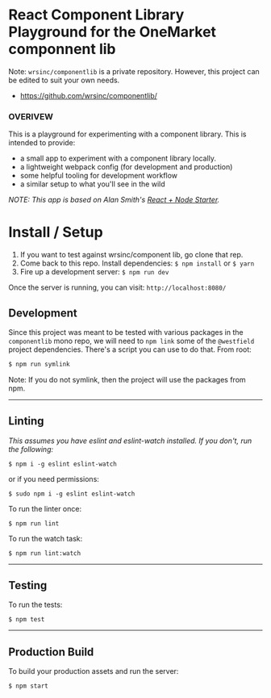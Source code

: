 # React Component Library Playground for the OneMarket componnent lib

Note: `wrsinc/componentlib` is a private repository. However, this project can
be edited to suit your own needs.

- https://github.com/wrsinc/componentlib/

### OVERIVEW

This is a playground for experimenting with a component library. This is intended to provide:

* a small app to experiment with a component library locally.
* a lightweight webpack config (for development and production)
* some helpful tooling for development workflow
* a similar setup to what you'll see in the wild

_*NOTE:* This app is based on Alan Smith's [React + Node Starter](https://github.com/alanbsmith/react-node-example)._


# Install / Setup


1. If you want to test against wrsinc/component lib, go clone that rep.
2. Come back to this repo. Install dependencies: `$ npm install` or `$ yarn`
3. Fire up a development server: `$ npm run dev`

Once the server is running, you can visit: `http://localhost:8080/`

## Development

Since this project was meant to be tested with various packages in the
`componentlib` mono repo, we will need to `npm link` some of the `@westfield`
project dependencies. There's a script you can use to do that. From root:

```sh
$ npm run symlink
```

Note: If you do not symlink, then the project will use the packages from npm.


---

## Linting

_This assumes you have eslint and eslint-watch installed. If you don't, run the following:_
```
$ npm i -g eslint eslint-watch
```
or if you need permissions:
```
$ sudo npm i -g eslint eslint-watch
```

To run the linter once:
```
$ npm run lint
```

To run the watch task:
```
$ npm run lint:watch
```
---

## Testing

To run the tests:
```
$ npm test
```

---

## Production Build

To build your production assets and run the server:
```
$ npm start
```

